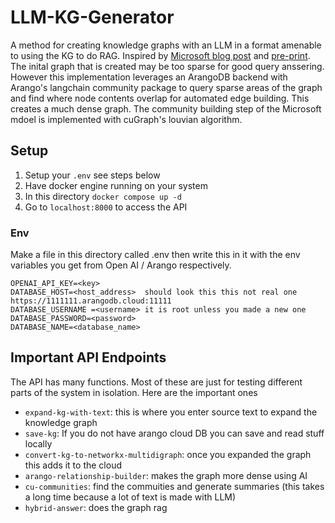 # LLM-KG-Generator
A method for creating knowledge graphs with an LLM in a format amenable to using the KG to do RAG. Inspired by [Microsoft blog post](https://www.microsoft.com/en-us/research/blog/graphrag-unlocking-llm-discovery-on-narrative-private-data/) and [pre-print](https://arxiv.org/pdf/2404.16130). The inital graph that is created may be too sparse for good query anssering. However this implementation leverages an ArangoDB backend with Arango's langchain community package to query sparse areas of the graph and find where node contents overlap for automated edge building. This creates a much dense graph. The community building step of the Microsoft mdoel is implemented with cuGraph's louvian algorithm.

## Setup
1. Setup your `.env` see steps below
1. Have docker engine running on your system 
1. In this directory `docker compose up -d`
1. Go to `localhost:8000` to access the API

### Env
Make a file in this directory called .env then write this in it with the env variables you get from Open AI / Arango respectively.
````
OPENAI_API_KEY=<key>
DATABASE_HOST=<host_address>  should look this this not real one https://1111111.arangodb.cloud:11111
DATABASE_USERNAME =<username> it is root unless you made a new one
DATABASE_PASSWORD=<password>  
DATABASE_NAME=<database_name>
````


## Important API Endpoints 
The API has many functions. Most of these are just for testing different parts of the system in isolation. Here are the important ones
* `expand-kg-with-text`: this is where you enter source text to expand the knowledge graph
* `save-kg`: If you do not have arango cloud DB you can save and read stuff locally 
* `convert-kg-to-networkx-multidigraph`: once you expanded the graph this adds it to the cloud 
* `arango-relationship-builder`: makes the graph more dense using AI
* `cu-communities`: find the commuities and generate summaries (this takes a long time because a lot of text is made with LLM)
* `hybrid-answer`: does the graph rag 